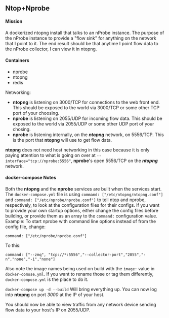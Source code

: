 ## Ntop+Nprobe

#### Mission

A dockerized ntopng install that talks to an nProbe instance. The purpose of the nProbe instance to provide a "flow sink" for anything on the network that I point to it. The end result should be that anytime I point flow data to the nProbe collector, I can view it in ntopng.

#### Containers

- nprobe
- ntopng
- redis

Networking:

- **ntopng** is listening on 3000/TCP for connections to the web front end. This should be exposed to the world via 3000/TCP or some other TCP port of your choosing.
- **nprobe** is listening on 2055/UDP for incoming flow data. This should be exposed to the world via 2055/UDP or some other UDP port of your chosing.
- **nprobe** is listening internally, on the ***ntopng*** network, on 5556/TCP. This is the port that **ntopng** will use to get flow data.

**ntopng** does not need host networking in this case because it is only paying attention to what is going on over at `--interface="tcp://nprobe:5556"`, **nprobe**'s open 5556/TCP on the ***ntopng*** network.

#### docker-compose Notes

Both the **ntopng** and the **nprobe** services are built when the services start. The `docker-compose.yml` file is using `command: ["/etc/ntopng/ntopng.conf"]` and `command: ["/etc/nprobe/nprobe.conf"]` to tell ntop and nprobe, respectively, to look at the configuration files for their configs. If you want to provide your own startup options, either change the config files before building, or provide them as an array to the `command:` configuration value. Example: To start nprobe with command line options instead of from the config file, change:

```
command: ["/etc/nprobe/nprobe.conf"]
```

To this:

```
command: ["--zmq", "tcp://*:5556","--collector-port","2055","-n","none","-i","none"]
```

Also note the image names being used on build with the `image:` value in `docker-comose.yml`. If you want to rename those or tag them differently, `docker-compose.yml` is the place to do it.

`docker-compose up -d --build` Will bring everything up. You can now log into **ntopng** on port *3000* at the IP of your host.

You should now be able to view traffic from any network device sending flow data to your host's IP on 2055/UDP.
